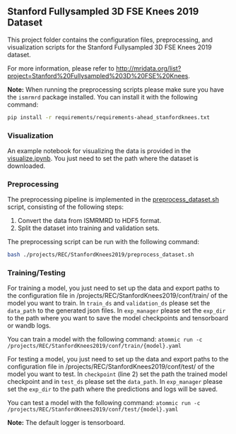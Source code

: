 ## **Stanford Fullysampled 3D FSE Knees 2019 Dataset**

This project folder contains the configuration files, preprocessing, and visualization scripts for the Stanford
Fullysampled 3D FSE Knees 2019 dataset.

For more information, please refer to http://mridata.org/list?project=Stanford%20Fullysampled%203D%20FSE%20Knees.

**Note:** When running the preprocessing scripts please make sure you have the ``ismrmrd`` package installed. You
can install it with the following command:
```bash
pip install -r requirements/requirements-ahead_stanfordknees.txt
```

### **Visualization**
An example notebook for visualizing the data is provided in the
[visualize.ipynb](visualize.ipynb). You just need to set the path where the
dataset is downloaded.

### **Preprocessing**
The preprocessing pipeline is implemented in the
[preprocess_dataset.sh](preprocess_dataset.sh) script, consisting of the
following steps:
1. Convert the data from ISMRMRD to HDF5 format.
2. Split the dataset into training and validation sets.

The preprocessing script can be run with the following command:
```bash
bash ./projects/REC/StanfordKnees2019/preprocess_dataset.sh
```

### **Training/Testing**
For training a model, you just need to set up the data and export paths to the configuration file in
/projects/REC/StanfordKnees2019/conf/train/ of the model you want to train. In `train_ds` and
`validation_ds` please set the `data_path` to the generated json files. In `exp_manager` please set the `exp_dir` to
the path where you want to save the model checkpoints and tensorboard or wandb logs.

You can train a model with the following command:
`atommic run -c /projects/REC/StanfordKnees2019/conf/train/{model}.yaml`

For testing a model, you just need to set up the data and export paths to the configuration file in
/projects/REC/StanfordKnees2019/conf/test/ of the model you want to test. In `checkpoint`
(line 2) set the path the trained model checkpoint and in `test_ds` please set the `data_path`. In `exp_manager` please
set the `exp_dir` to the path where the predictions and logs will be saved.

You can test a model with the following command:
`atommic run -c /projects/REC/StanfordKnees2019/conf/test/{model}.yaml`

**Note:** The default logger is tensorboard.
